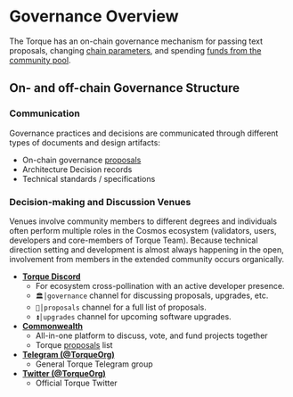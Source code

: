 <!--
order: 1
title: "Overview"
-->

# Governance Overview

The Torque has an on-chain governance mechanism for passing
text proposals, changing [chain parameters](./param_change.md), and spending [funds from the community pool](./community_pool.md).

## On- and off-chain Governance Structure

### Communication

Governance practices and decisions are communicated through different types of documents and design artifacts:

- On-chain governance [proposals](https://www.mintscan.io/evmos/proposals)
- Architecture Decision records
- Technical standards / specifications

### Decision-making and Discussion Venues

Venues involve community members to different degrees and individuals often perform multiple roles in the Cosmos ecosystem (validators, users, developers and core-members of Torque Team). Because technical direction setting and development is almost always happening in the open, involvement from members in the extended community occurs organically.

- **[Torque Discord](https://discord.gg/evmos)**
    - For ecosystem cross-pollination with an active developer presence.
    - `🏛│governance` channel for discussing proposals, upgrades, etc.
    - `📜│proposals` channel for a full list of proposals.
    - `⏫│upgrades` channel for upcoming software upgrades.
- **[Commonwealth](https://commonwealth.im/evmos)**
    - All-in-one platform to discuss, vote, and fund projects together
    - Torque [proposals](https://commonwealth.im/evmos/proposals) list
- **[Telegram (@TorqueOrg)](https://t.me/TorqueOrg)**
    - General Torque Telegram group
- **[Twitter (@TorqueOrg)](https://twitter.com/TorqueOrg)**
    - Official Torque Twitter
